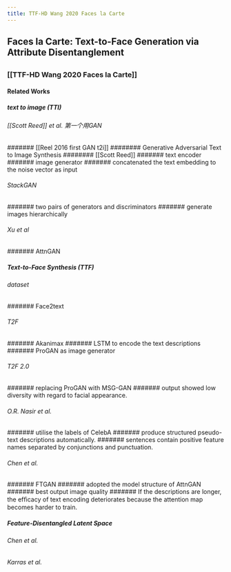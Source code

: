 ```yaml
---
title: TTF-HD Wang 2020 Faces la Carte
---
```


## Faces la Carte: Text-to-Face Generation via Attribute Disentanglement
##
### [[TTF-HD Wang 2020 Faces la Carte]]
#### Related Works
##### text to image (TTI)
###### [[Scott Reed]] et al. 第一个用GAN
####### [[Reel 2016 first GAN t2i]]
######## Generative Adversarial Text to Image Synthesis
######## [[Scott Reed]]
####### text encoder
####### image generator
####### concatenated the text embedding to the noise vector as input
###### StackGAN
####### two pairs of generators and discriminators
####### generate images hierarchically
###### Xu et al
####### AttnGAN
##### Text-to-Face Synthesis (TTF)
###### dataset
####### Face2text
###### T2F
####### Akanimax
####### LSTM to encode the text descriptions
####### ProGAN as image generator
###### T2F 2.0
####### replacing ProGAN with MSG-GAN
####### output showed low diversity with regard to facial appearance.
###### O.R. Nasir et al.
####### utilise the labels of CelebA
####### produce structured pseudo-text descriptions automatically.
####### sentences contain positive feature names separated by conjunctions and punctuation.
###### Chen et al.
####### FTGAN
####### adopted the model structure of AttnGAN
####### best output image quality
####### If the descriptions are longer, the efﬁcacy of text encoding deteriorates because the attention map becomes harder to train.
##### Feature-Disentangled Latent Space
###### Chen et al.
###### Karras et al.